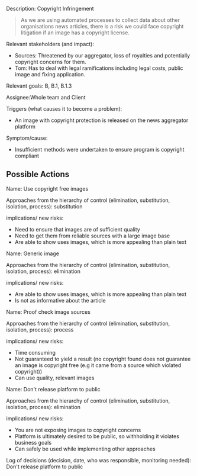 Description: Copyright Infringement
> As we are using automated processes to collect data about other organisations news articles, there is a risk we could face copyright litigation if an image has a copyright license. 

Relevant stakeholders (and impact):
+ Sources: Threatened by our aggregator, loss of royalties and potentially copyright concerns for them.
+ Tom: Has to deal with legal ramifications including legal costs, public image and fixing application.

Relevant goals: B, B.1, B.1.3

Assignee:Whole team and Client

Triggers (what causes it to become a problem):
+ An image with copyright protection is released on the news aggregator platform

Symptom/cause:
+ Insufficient methods were undertaken to ensure program is copyright compliant

## Possible Actions
Name: Use copyright free images

Approaches from the hierarchy of control (elimination, substitution, isolation, process): substitution

implications/ new risks:
+ Need to ensure that images are of sufficient quality
+ Need to get them from reliable sources with a large image base
+ Are able to show uses images, which is more appealing than plain text

Name: Generic image

Approaches from the hierarchy of control (elimination, substitution, isolation, process): elimination

implications/ new risks:
+ Are able to show uses images, which is more appealing than plain text
+ Is not as informative about the article

Name: Proof check image sources

Approaches from the hierarchy of control (elimination, substitution, isolation, process): process

implications/ new risks:
+ Time consuming
+ Not guaranteed to yield a result (no copyright found does not guarantee an image is copyright free (e.g it came from a source which violated copyright))
+ Can use quality, relevant images

Name: Don't release platform to public

Approaches from the hierarchy of control (elimination, substitution, isolation, process): elimination

implications/ new risks:
+ You are not exposing images to copyright concerns
+ Platform is ultimately desired to be public, so withholding it violates business goals
+ Can safely be used while implementing other approaches

Log of decisions (decision, date, who was responsible, monitoring needed):
Don't release platform to public
